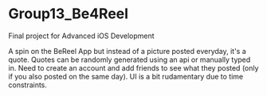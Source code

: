 # Group13_Be4Reel
Final project for Advanced iOS Development

A spin on the BeReel App but instead of a picture posted everyday, it's a quote.
Quotes can be randomly generated using an api or manually typed in.
Need to create an account and add friends to see what they posted (only if you also posted on the same day).
UI is a bit rudamentary due to time constraints.
